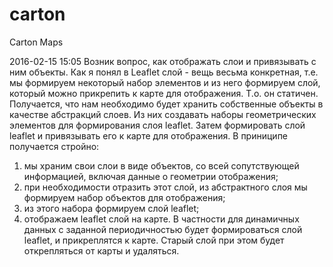 # carton
Carton Maps

2016-02-15 15:05
Возник вопрос, как отображать слои и привязывать с ним объекты.
Как я понял в Leaflet слой - вещь весьма конкретная, т.е. мы формируем некоторый набор элементов и из него формируем
слой, который можно прикрепить к карте для отображения. Т.о. он статичен.
Получается, что нам необходимо будет хранить собственные объекты в качестве абстракций слоев. Из них создавать наборы
геометрических элементов для формирования слоя leaflet. Затем формировать слой leaflet и привязывать его к карте для
отображения.
В приниципе получается стройно:
1. мы храним свои слои в виде объектов, со всей сопутствующей информацией, включая данные о геометрии отображения;
2. при необходимости отразить этот слой, из абстрактного слоя мы формируем набор объектов для отображения;
3. из этого набора формируем слой leaflet;
4. отображаем leaflet слой на карте.
В частности для динамичных данных с заданной периодичностью будет формироваться слой leaflet, и прикреплятся к карте.
Старый слой при этом будет открепляться от карты и удаляться.
